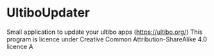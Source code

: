 # UltiboUpdater
Small application to update your ultibo apps (https://ultibo.org/)
This program is licence under Creative Common Attribution-ShareAlike 4.0 licence
A
